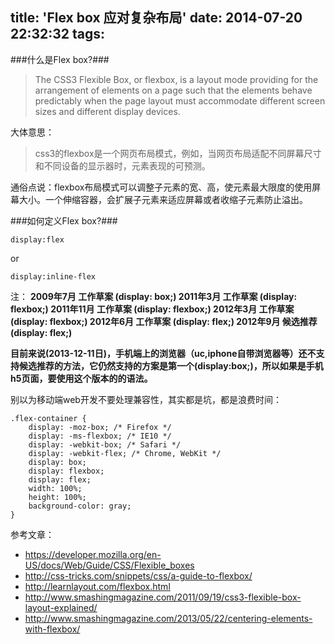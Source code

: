 title: 'Flex box 应对复杂布局'
date: 2014-07-20 22:32:32
tags:
---
###什么是Flex box?###

>The CSS3 Flexible Box, or flexbox, is a layout mode providing for the arrangement of elements on a page such that the elements behave predictably when the page layout must accommodate different screen sizes and different display devices. 

大体意思：

>css3的flexbox是一个网页布局模式，例如，当网页布局适配不同屏幕尺寸和不同设备的显示器时，元素表现的可预测。

通俗点说：flexbox布局模式可以调整子元素的宽、高，使元素最大限度的使用屏幕大小。一个伸缩容器，会扩展子元素来适应屏幕或者收缩子元素防止溢出。

###如何定义Flex box?###

```
display:flex
```
or
```
display:inline-flex
```
<!--more-->
注：
__2009年7月 工作草案 (display: box;)
2011年3月 工作草案 (display: flexbox;)
2011年11月 工作草案 (display: flexbox;)
2012年3月 工作草案 (display: flexbox;)
2012年6月 工作草案 (display: flex;)
2012年9月 候选推荐 (display: flex;)__

__目前来说(2013-12-11日)，手机端上的浏览器（uc,iphone自带浏览器等）还不支持候选推荐的方法，它仍然支持的方案是第一个(display:box;)，所以如果是手机h5页面，要使用这个版本的的语法。__

别以为移动端web开发不要处理兼容性，其实都是坑，都是浪费时间：
```
.flex-container { 
	display: -moz-box; /* Firefox */ 
	display: -ms-flexbox; /* IE10 */ 
	display: -webkit-box; /* Safari */ 
	display: -webkit-flex; /* Chrome, WebKit */ 
	display: box; 
	display: flexbox; 
	display: flex; 
	width: 100%; 
	height: 100%; 
	background-color: gray; 
} 
```

参考文章：

*	https://developer.mozilla.org/en-US/docs/Web/Guide/CSS/Flexible_boxes 
*	http://css-tricks.com/snippets/css/a-guide-to-flexbox/
*	http://learnlayout.com/flexbox.html
*	http://www.smashingmagazine.com/2011/09/19/css3-flexible-box-layout-explained/
*	http://www.smashingmagazine.com/2013/05/22/centering-elements-with-flexbox/
